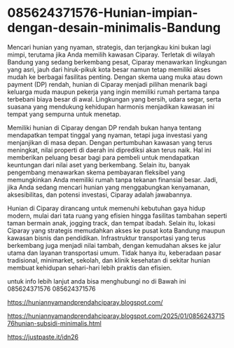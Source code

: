 # 085624371576-Hunian-impian-dengan-desain-minimalis-Bandung
 Mencari hunian yang nyaman, strategis, dan terjangkau kini bukan lagi mimpi, terutama jika Anda memilih kawasan Ciparay. Terletak di wilayah Bandung yang sedang berkembang pesat, Ciparay menawarkan lingkungan yang asri, jauh dari hiruk-pikuk kota besar namun tetap memiliki akses mudah ke berbagai fasilitas penting. Dengan skema uang muka atau down payment (DP) rendah, hunian di Ciparay menjadi pilihan menarik bagi keluarga muda maupun pekerja yang ingin memiliki rumah pertama tanpa terbebani biaya besar di awal. Lingkungan yang bersih, udara segar, serta suasana yang mendukung kehidupan harmonis menjadikan kawasan ini tempat yang sempurna untuk menetap.

Memiliki hunian di Ciparay dengan DP rendah bukan hanya tentang mendapatkan tempat tinggal yang nyaman, tetapi juga investasi yang menjanjikan di masa depan. Dengan pertumbuhan kawasan yang terus meningkat, nilai properti di daerah ini diprediksi akan terus naik. Hal ini memberikan peluang besar bagi para pembeli untuk mendapatkan keuntungan dari nilai aset yang berkembang. Selain itu, banyak pengembang menawarkan skema pembayaran fleksibel yang memungkinkan Anda memiliki rumah tanpa tekanan finansial besar. Jadi, jika Anda sedang mencari hunian yang menggabungkan kenyamanan, aksesibilitas, dan potensi investasi, Ciparay adalah jawabannya.

Hunian di Ciparay dirancang untuk memenuhi kebutuhan gaya hidup modern, mulai dari tata ruang yang efisien hingga fasilitas tambahan seperti taman bermain anak, jogging track, dan tempat ibadah. Selain itu, lokasi Ciparay yang strategis memudahkan akses ke pusat kota Bandung maupun kawasan bisnis dan pendidikan. Infrastruktur transportasi yang terus berkembang juga menjadi nilai tambah, dengan kemudahan akses ke jalur utama dan layanan transportasi umum. Tidak hanya itu, keberadaan pasar tradisional, minimarket, sekolah, dan klinik kesehatan di sekitar hunian membuat kehidupan sehari-hari lebih praktis dan efisien.

untuk info lebih lanjut anda bisa menghubungi no di Bawah ini
085624371576
085624371576

https://huniannyamandprendahciparay.blogspot.com/

https://huniannyamandprendahciparay.blogspot.com/2025/01/085624371576hunian-subsidi-minimalis.html

https://justpaste.it/idn26


